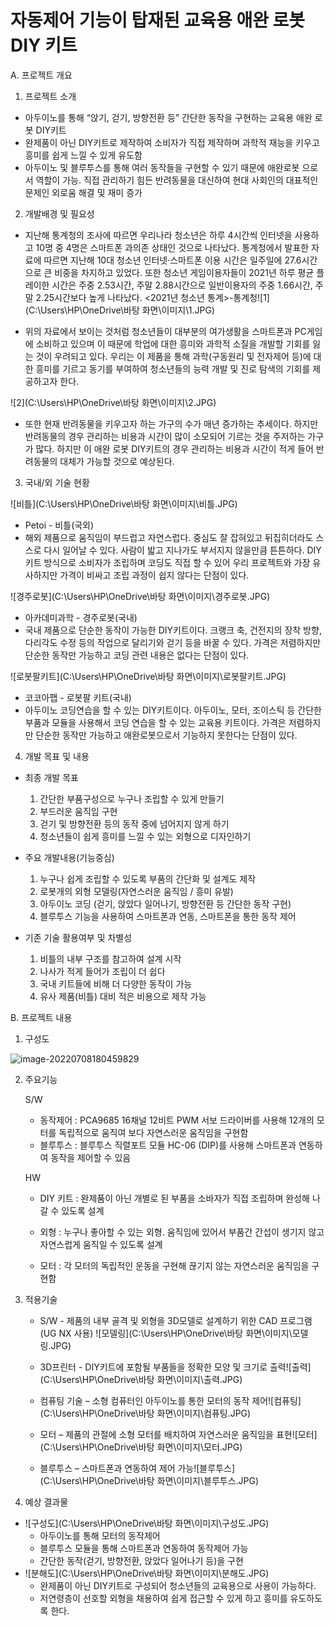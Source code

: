 # 자동제어 기능이 탑재된 교육용 애완 로봇 DIY 키트

A. 프로젝트 개요

1. 프로젝트 소개 

- 아두이노를 통해 “앉기, 걷기, 방향전환 등” 간단한 동작을 구현하는 교육용 애완 로봇 DIY키트
- 완제품이 아닌 DIY키트로 제작하여 소비자가 직접 제작하며 과학적 재능을 키우고 흥미를 쉽게 느낄 수 있게 유도함
- 아두이노 및 블루투스를 통해 여러 동작들을 구현할 수 있기 때문에 애완로봇 으로서 역할이 가능. 직접 관리하기 힘든 반려동물을 대신하여 현대 사회인의 대표적인 문제인 외로움 해결 및 재미 증가



2. 개발배경 및 필요성

- 지난해 통계청의 조사에 따르면 우리나라 청소년은 하루 4시간씩 인터넷을 사용하고 10명 중 4명은 스마트폰 과의존 상태인 것으로 나타났다. 통계청에서 발표한 자료에 따르면 지난해 10대 청소년 인터넷·스마트폰 이용 시간은 일주일에 27.6시간으로 큰 비중을 차지하고 있었다. 또한 청소년 게임이용자들이 2021년 하루 평균 플레이한 시간은 주중 2.53시간, 주말 2.88시간으로 일반이용자의 주중 1.66시간, 주말 2.25시간보다 높게 나타났다.   <2021년 청소년 통계>-통계청![1](C:\Users\HP\OneDrive\바탕 화면\이미지\1.JPG)

- 위의 자료에서 보이는 것처럼 청소년들이 대부분의 여가생활을 스마트폰과 PC게임에 소비하고 있으며 이 때문에 학업에 대한 흥미와 과학적 소질을 개발할 기회를 잃는 것이 우려되고 있다. 우리는 이 제품을 통해 과학(구동원리 및 전자제어 등)에 대한 흥미를 기르고 동기를 부여하여 청소년들의 능력 개발 및 진로 탐색의 기회를 제공하고자 한다.

![2](C:\Users\HP\OneDrive\바탕 화면\이미지\2.JPG)

- 또한 현재 반려동물을 키우고자 하는 가구의 수가 매년 증가하는 추세이다. 하지만 반려동물의 경우 관리하는 비용과 시간이 많이 소모되어 기르는 것을 주저하는 가구가 많다. 하지만 이 애완 로봇 DIY키트의 경우 관리하는 비용과 시간이 적게 들어 반려동물의 대체가 가능할 것으로 예상된다.



3. 국내/외 기술 현황

![비틀](C:\Users\HP\OneDrive\바탕 화면\이미지\비틀.JPG)

- Petoi - 비틀(국외)
- 해외 제품으로 움직임이 부드럽고 자연스럽다. 중심도 잘 잡혀있고 뒤집히더라도 스스로 다시 일어날 수 있다. 사람이 밟고 지나가도 부서지지 않을만큼 튼튼하다. DIY 키트 방식으로 소비자가 조립하며 코딩도 직접 할 수 있어 우리 프로젝트와 가장 유사하지만 가격이 비싸고 조립 과정이 쉽지 않다는 단점이 있다.



![경주로봇](C:\Users\HP\OneDrive\바탕 화면\이미지\경주로봇.JPG)

- 아카데미과학 - 경주로봇(국내)
- 국내 제품으로 단순한 동작이 가능한 DIY키트이다. 크랭크 축, 건전지의 장착 방향, 다리각도 수정 등의 작업으로 달리기와 걷기 등을 바꿀 수 있다. 가격은 저렴하지만 단순한 동작만 가능하고 코딩 관련 내용은 없다는 단점이 있다.



![로봇팔키트](C:\Users\HP\OneDrive\바탕 화면\이미지\로봇팔키트.JPG)

- 코코아팹 - 로봇팔 키트(국내)
- 아두이노 코딩연습을 할 수 있는 DIY키트이다. 아두이노, 모터, 조이스틱 등 간단한 부품과 모듈을 사용해서 코딩 연습을 할 수 있는 교육용 키트이다. 가격은 저렴하지만 단순한 동작만 가능하고 애완로봇으로서 기능하지 못한다는 단점이 있다.



4. 개발 목표 및 내용 

- 최종 개발 목표
  1. 간단한 부품구성으로 누구나 조립할 수 있게 만들기
  2. 부드러운 움직임 구현
  3. 걷기 및 방향전환 등의 동작 중에 넘어지지 않게 하기
  4. 청소년들이 쉽게 흥미를 느낄 수 있는 외형으로 디자인하기

- 주요 개발내용(기능중심)
  1. 누구나 쉽게 조립할 수 있도록 부품의 간단화 및 설계도 제작
  2. 로봇개의 외형 모델링(자연스러운 움직임 / 흥미 유발)
  3. 아두이노 코딩 (걷기, 앉았다 일어나기, 방향전환 등 간단한 동작 구현)
  4. 블루투스 기능을 사용하여 스마트폰과 연동, 스마트폰을 통한 동작 제어
- 기존 기술 활용여부 및 차별성
  1. 비틀의 내부 구조를 참고하여 설계 시작
  2. 나사가 적게 들어가 조립이 더 쉽다
  3. 국내 키트들에 비해 더 다양한 동작이 가능
  4. 유사 제품(비틀) 대비 적은 비용으로 제작 가능

B. 프로젝트 내용

1. 구성도

![image-20220708180459829](C:\Users\HP\AppData\Roaming\Typora\typora-user-images\image-20220708180459829.png)

2. 주요기능

   S/W

   - 동작제어 :  PCA9685 16채널 12비트 PWM 서보 드라이버를 사용해 12개의 모터를 독립적으로 움직여 보다 자연스러운 움직임을 구현함
   - 블루투스 : 블루투스 직렬포트 모듈 HC-06 (DIP)를 사용해 스마트폰과 연동하여 동작을 제어할 수 있음

   HW

   - DIY 키트 : 완제품이 아닌 개별로 된 부품을 소바자가 직접 조립하며 완성해 나갈 수 있도록 설계

   - 외형 : 누구나 좋아할 수 있는 외형. 움직임에 있어서 부품간 간섭이 생기지 않고 자연스럽게 움직일 수 있도록 설계

   - 모터 : 각 모터의 독립적인 운동을 구현해 끊기지 않는 자연스러운 움직임을 구현함

     

3. 적용기술

   - S/W - 제품의 내부 골격 및 외형을 3D모델로 설계하기 위한 CAD 프로그램 (UG NX 사용) ![모델링](C:\Users\HP\OneDrive\바탕 화면\이미지\모델링.JPG)
   - 3D프린터 - DIY키트에 포함될 부품들을 정확한 모양 및 크기로 출력![출력](C:\Users\HP\OneDrive\바탕 화면\이미지\출력.JPG)

   -  컴퓨팅 기술 – 소형 컴퓨터인 아두이노를 통한 모터의 동작 제어![컴퓨팅](C:\Users\HP\OneDrive\바탕 화면\이미지\컴퓨팅.JPG)
   - 모터 – 제품의 관절에 소형 모터를 배치하여 자연스러운 움직임을 표현![모터](C:\Users\HP\OneDrive\바탕 화면\이미지\모터.JPG)
   - 블루투스 – 스마트폰과 연동하여 제어 가능![블루투스](C:\Users\HP\OneDrive\바탕 화면\이미지\블루투스.JPG)

4. 예상 결과물

- ![구성도](C:\Users\HP\OneDrive\바탕 화면\이미지\구성도.JPG)
  -  아두이노를 통해 모터의 동작제어
  - 블루투스 모듈을 통해 스마트폰과 연동하여 동작제어 가능
  - 간단한 동작(걷기, 방향전환, 앉았다 일어나기 등)을 구현
- ![분해도](C:\Users\HP\OneDrive\바탕 화면\이미지\분해도.JPG)
  - 완제품이 아닌 DIY키트로 구성되어 청소년들의 교육용으로 사용이 가능하다.
  - 저연령층이 선호할 외형을 채용하여 쉽게 접근할 수 있게 하고 흥미를 유도하도록 한다.
